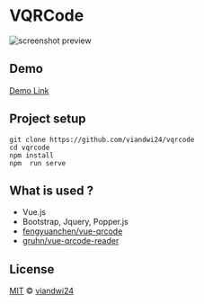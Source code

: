 # VQRCode

![screenshot preview](https://raw.githubusercontent.com/viandwi24/vqrcode/master/Screenshot%20from%202019-03-27%2012-11-24.png)


## Demo
[Demo Link](https://viandwi24.github.io/vqrcode/)

## Project setup
```
git clone https://github.com/viandwi24/vqrcode
cd vqrcode
npm install
npm  run serve
```

## What is used ?
* Vue.js
* Bootstrap, Jquery, Popper.js
* [fengyuanchen/vue-qrcode](https://github.com/fengyuanchen/vue-qrcode)
* [gruhn/vue-qrcode-reader](https://github.com/gruhn/vue-qrcode-reader)

## License
[MIT](https://opensource.org/licenses/MIT) © [viandwi24](https://fb.com/viandwi24)